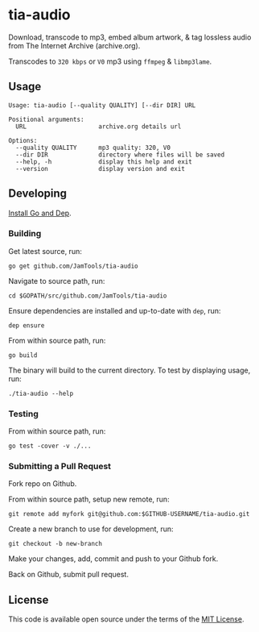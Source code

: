 # tia-audio

Download, transcode to mp3, embed album artwork, & tag lossless audio from The Internet Archive (archive.org).

Transcodes to `320 kbps` or `V0` mp3 using `ffmpeg` & `libmp3lame`.

## Usage

```
Usage: tia-audio [--quality QUALITY] [--dir DIR] URL

Positional arguments:
  URL                    archive.org details url

Options:
  --quality QUALITY      mp3 quality: 320, V0
  --dir DIR              directory where files will be saved
  --help, -h             display this help and exit
  --version              display version and exit
```

## Developing

[Install Go and Dep](INSTALL_GO_DEP.md).

### Building

Get latest source, run:

    go get github.com/JamTools/tia-audio

Navigate to source path, run:

    cd $GOPATH/src/github.com/JamTools/tia-audio

Ensure dependencies are installed and up-to-date with `dep`, run:

    dep ensure

From within source path, run:

    go build

The binary will build to the current directory. To test by displaying usage, run:

    ./tia-audio --help

### Testing

From within source path, run:

    go test -cover -v ./...

### Submitting a Pull Request

Fork repo on Github.

From within source path, setup new remote, run:

    git remote add myfork git@github.com:$GITHUB-USERNAME/tia-audio.git

Create a new branch to use for development, run:

    git checkout -b new-branch

Make your changes, add, commit and push to your Github fork.

Back on Github, submit pull request.

## License

This code is available open source under the terms of the [MIT License](http://opensource.org/licenses/MIT).
